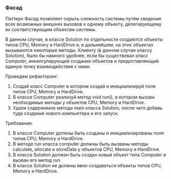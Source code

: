 
### Фасад

Паттерн Фасад позволяет скрыть сложность системы путём сведения всех возможных
внешних вызовов к одному объекту, делегирующему их соответствующим объектам системы.

В данном случае, в классе Solution по отдельности создаются объекты типов CPU, Memory и HardDrive
и, в дальнейшем, на этих объектах вызываются некоторые методы.
Клиенту (в данном случае классу Solution), было бы намного удобнее, если бы существовал класс
Computer, инкапсулирующий создание объектов и предоставляющий единую точку взаимодействия с ними.

Проведем рефакторинг:
1) Создай класс Computer в котором создай и инициализируй поля типов CPU, Memory и HardDrive.
2) В классе Computer реализуй метод void run(), в котором вызови необходимые методы у объектов CPU, Memory и HardDrive.
3) Удали содержимое метода main класса Solution, после чего добавь туда создание нового компьютера и его запуск.


Требования:
1.	В классе Computer должны быть созданы и инициализированы поля типов CPU, Memory и HardDrive.
2.	В методе run класса computer должны быть вызваны методы calculate, allocate и storeData у объектов CPU, Memory и HardDrive.
3.	В классе Solution должен быть создан новый объект типа Computer и вызван его метод run.
4.	В классе Solution не должны явно создаваться объекты типов CPU, Memory и HardDrive.


